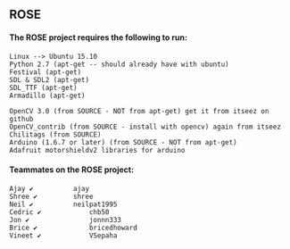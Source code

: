 ## ROSE

#### The ROSE project requires the following to run:

	Linux --> Ubuntu 15.10
	Python 2.7 (apt-get -- should already have with ubuntu)
	Festival (apt-get)
	SDL & SDL2 (apt-get)
	SDL_TTF (apt-get)
	Armadillo (apt-get)

	OpenCV 3.0 (from SOURCE - NOT from apt-get) get it from itseez on github
	OpenCV_contrib (from SOURCE - install with opencv) again from itseez
	Chilitags (from SOURCE)
	Arduino (1.6.7 or later) (from SOURCE - NOT from apt-get)
	Adafruit motorshieldv2 libraries for arduino

#### Teammates on the ROSE project:
	Ajay ✔			ajay
	Shree ✔			shree
	Neil ✔			neilpat1995
	Cedric ✔			chb50
	Jon ✔				jonnn333
	Brice ✔				bricedhoward
	Vineet ✔			VSepaha